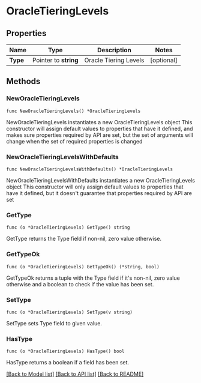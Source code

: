 # OracleTieringLevels

## Properties

Name | Type | Description | Notes
------------ | ------------- | ------------- | -------------
**Type** | Pointer to **string** | Oracle Tiering Levels | [optional] 

## Methods

### NewOracleTieringLevels

`func NewOracleTieringLevels() *OracleTieringLevels`

NewOracleTieringLevels instantiates a new OracleTieringLevels object
This constructor will assign default values to properties that have it defined,
and makes sure properties required by API are set, but the set of arguments
will change when the set of required properties is changed

### NewOracleTieringLevelsWithDefaults

`func NewOracleTieringLevelsWithDefaults() *OracleTieringLevels`

NewOracleTieringLevelsWithDefaults instantiates a new OracleTieringLevels object
This constructor will only assign default values to properties that have it defined,
but it doesn't guarantee that properties required by API are set

### GetType

`func (o *OracleTieringLevels) GetType() string`

GetType returns the Type field if non-nil, zero value otherwise.

### GetTypeOk

`func (o *OracleTieringLevels) GetTypeOk() (*string, bool)`

GetTypeOk returns a tuple with the Type field if it's non-nil, zero value otherwise
and a boolean to check if the value has been set.

### SetType

`func (o *OracleTieringLevels) SetType(v string)`

SetType sets Type field to given value.

### HasType

`func (o *OracleTieringLevels) HasType() bool`

HasType returns a boolean if a field has been set.


[[Back to Model list]](../README.md#documentation-for-models) [[Back to API list]](../README.md#documentation-for-api-endpoints) [[Back to README]](../README.md)


